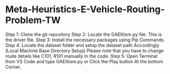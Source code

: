 # Meta-Heuristics-E-Vehicle-Routing-Problem-TW
Step 1: Clone the git repository
Step 2: Locate the GAElitism.py file. This is the driver file.
Step 3: Install the necessary packages using Pip Commands.
Step 4: Locate the dataset folder and setup the dataset path Accordingly (Local Machine Base Directory Setup) 
Please note that you have to change route details like C101, R101 manually in the code.
Step 5: Open Terminal from VS Code and type GAElitism.py or Click the Play button At the bottom Corner.
